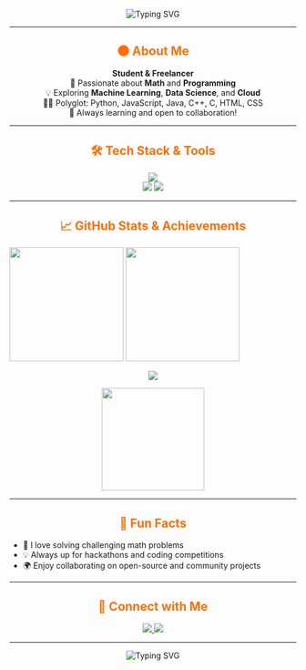 <!-- Animated, Dark-Themed, Stat-Rich Profile README for Chetan11223 -->

<p align="center">
  <img src="https://readme-typing-svg.demolab.com?font=Fira+Code&size=30&duration=2000&pause=500&color=FF6F00&center=true&vCenter=true&width=800&lines=Hey%2C+I'm+Chetan+Yadav+%F0%9F%91%8B;Student+%7C+Freelancer+%7C+Math+Lover;Cloud+%7C+ML+%7C+Data+Science+Explorer;Let's+build+something+awesome+together+%F0%9F%92%A1" alt="Typing SVG">
</p>

---

<h2 align="center" style="color:#FF6F00;">🌑 About Me</h2>

<p align="center">
  <b>Student & Freelancer</b><br>
  🚀 Passionate about <b>Math</b> and <b>Programming</b><br>
  💡 Exploring <b>Machine Learning</b>, <b>Data Science</b>, and <b>Cloud</b><br>
  🧑‍💻 Polyglot: Python, JavaScript, Java, C++, C, HTML, CSS<br>
  🌃 Always learning and open to collaboration!
</p>

---

<h2 align="center" style="color:#FF6F00;">🛠️ Tech Stack & Tools</h2>

<p align="center">
  <img src="https://skillicons.dev/icons?i=python,js,java,cpp,c,html,css,cloud,git,linux&theme=dark" />
  <br>
  <img src="https://img.shields.io/badge/-Machine%20Learning-FF6F00?style=for-the-badge" />
  <img src="https://img.shields.io/badge/-Data%20Science-4B8BBE?style=for-the-badge" />
</p>

---

<h2 align="center" style="color:#FF6F00;">📈 GitHub Stats & Achievements</h2>

<!--<p align="center">
  <img src="https://github-readme-stats.vercel.app/api?username=AryanERTash&show_icons=true&theme=tokyonight&hide_border=true&border_radius=20" height="200" />-->
  <img src="https://github-readme-streak-stats.herokuapp.com?user=AryanERTash&theme=tokyonight&hide_border=true&border_radius=20" height="200" />
  <img src="https://github-readme-stats.vercel.app/api/top-langs/?username=AryanERTash&layout=compact&theme=tokyonight&hide_border=true&border_radius=20" height="200" />
</p>

<p align="center">
  <img src="https://github-profile-trophy.vercel.app/?username=AryanERTash&theme=discord&margin-w=10&column=7" />
</p>

<p align="center">
  <img src="https://github-readme-activity-graph.vercel.app/graph?username=AryanERTash&theme=tokyo-night&hide_border=true" height="180" />
</p>

---

<h2 align="center" style="color:#FF6F00;">🌟 Fun Facts</h2>

<ul>
  <li>🧩 I love solving challenging math problems</li>
  <li>💡 Always up for hackathons and coding competitions</li>
  <li>🌍 Enjoy collaborating on open-source and community projects</li>
</ul>

---

<h2 align="center" style="color:#FF6F00;">📲 Connect with Me</h2>

<p align="center">
  <a href="https://www.linkedin.com/in/chetan-yadav-582491335?utm_source=share&utm_campaign=share_via&utm_content=profile&utm_medium=android_app" target="_blank">
    <img src="https://img.shields.io/badge/-LinkedIn-0077B5?style=for-the-badge&logo=linkedin&logoColor=white"/>
  </a>
  <a href="https://www.instagram.com/chetan_rao9999?igsh=aDlncWUwODgzdWE0" target="_blank">
    <img src="https://img.shields.io/badge/-Instagram-E4405F?style=for-the-badge&logo=instagram&logoColor=white"/>
  </a>
</p>

---

<p align="center">
  <img src="https://readme-typing-svg.demolab.com?font=Fira+Code&size=22&pause=1000&color=FF6F00&center=true&vCenter=true&width=435&lines=Thanks+for+visiting+my+profile!;Happy+Coding!+%F0%9F%9A%80" alt="Typing SVG"/>
</p>
